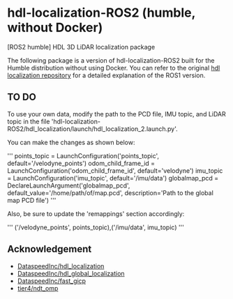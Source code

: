 # hdl-localization-ROS2 (humble, without Docker)

[ROS2 humble] HDL 3D LiDAR localization package 

The following package is a version of hdl-localization-ROS2 built for the Humble distribution without using Docker.
You can refer to the original [hdl localization repository](https://github.com/koide3/hdl_localization.git) for a detailed explanation of the ROS1 version.


## TO DO
To use your own data, modify the path to the PCD file, IMU topic, and LiDAR topic in the file 'hdl-localization-ROS2/hdl_localization/launch/hdl_localization_2.launch.py'.

You can make the changes as shown below:

'''
    points_topic = LaunchConfiguration('points_topic', default='/velodyne_points')
    odom_child_frame_id = LaunchConfiguration('odom_child_frame_id', default='velodyne')
    imu_topic = LaunchConfiguration('imu_topic', default='/imu/data')
    globalmap_pcd = DeclareLaunchArgument('globalmap_pcd', default_value='/home/path/of/map.pcd', description='Path to the global map PCD file')
'''

Also, be sure to update the 'remappings' section accordingly:

''' 
('/velodyne_points', points_topic),('/imu/data', imu_topic) 
'''

## Acknowledgement
- [DataspeedInc/hdl_localization](https://github.com/DataspeedInc/hdl_localization/tree/ros2)   
- [DataspeedInc/hdl_global_localization](https://github.com/DataspeedInc/hdl_global_localization/tree/ros2)  
- [DataspeedInc/fast_gicp](https://github.com/DataspeedInc/fast_gicp/tree/ros2)
- [tier4/ndt_omp](https://github.com/tier4/ndt_omp)  
